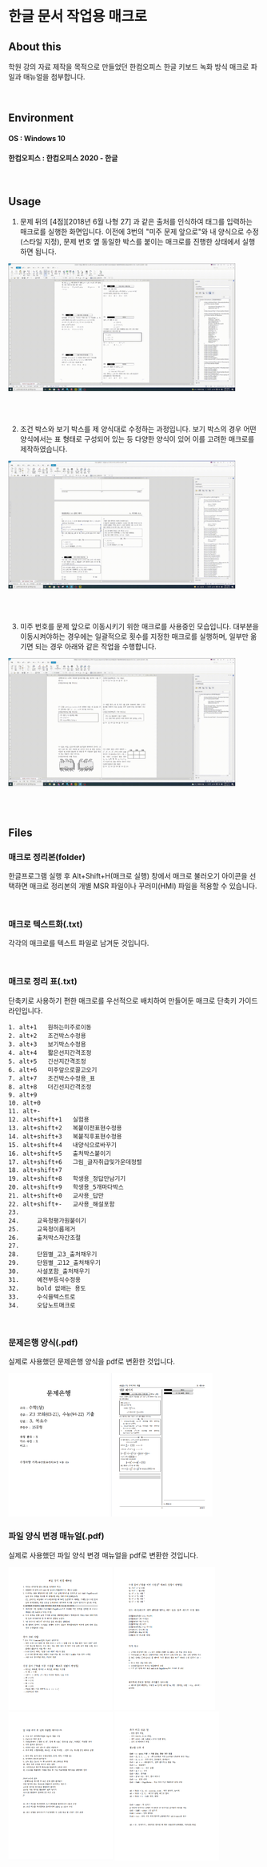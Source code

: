 한글 문서 작업용 매크로
================

## About this

학원 강의 자료 제작을 목적으로 만들었던 한컴오피스 한글 키보드 녹화 방식 매크로 파일과 매뉴얼을 첨부합니다.

<br/>

## Environment

#### OS :  Windows 10

#### 한컴오피스 : 한컴오피스 2020 - 한글

<br/>


## Usage

1. 문제 뒤의 [4점][2018년 6월 나형 27] 과 같은 출처를 인식하여 태그를 입력하는 매크로를 실행한 화면입니다. 이전에 3번의 "미주 문제 앞으로"와 내 양식으로 수정(스타일 지정), 문제 번호 옆 동일한 박스를 붙이는 매크로를 진행한 상태에서 실행하면 됩니다.

<img width = 90% alt = "태그 자동 입력" src = "태그 자동 입력.gif">

<br/><br/>


2. 조건 박스와 보기 박스를 제 양식대로 수정하는 과정입니다. 보기 박스의 경우 어떤 양식에서는 표 형태로 구성되어 있는 등 다양한 양식이 있어 이를 고려한 매크로를 제작하였습니다.

<img width = 90% alt = "박스 양식 수정" src = "박스 양식 수정.gif">

<br/><br/>


3. 미주 번호를 문제 앞으로 이동시키기 위한 매크로를 사용중인 모습입니다. 대부분을 이동시켜야하는 경우에는 일괄적으로 횟수를 지정한 매크로를 실행하며, 일부만 옮기면 되는 경우 아래와 같은 작업을 수행합니다.

<img width = 90% alt = "미주 문제 앞으로" src = "미주 문제 앞으로.gif">

<br/><br/>



## Files

### 매크로 정리본(folder)

한글프로그램 실행 후 Alt+Shift+H(매크로 실행) 창에서 매크로 불러오기 아이콘을 선택하면 매크로 정리본의 개별 MSR 파일이나 꾸러미(HMI) 파일을 적용할 수 있습니다.

</br>

### 매크로 텍스트화(.txt)

각각의 매크로를 텍스트 파일로 남겨둔 것입니다.

</br>

### 매크로 정리 표(.txt)

단축키로 사용하기 편한 매크로를 우선적으로 배치하여 만들어둔 매크로 단축키 가이드라인입니다.

```
1. alt+1   원하는미주로이동
2. alt+2   조건박스수정용
3. alt+3   보기박스수정용
4. alt+4   짧은선지간격조정
5. alt+5   긴선지간격조정
6. alt+6   미주앞으로끌고오기
7. alt+7   조건박스수정용_표
8. alt+8   더긴선지간격조정
9. alt+9   
10. alt+0   
11. alt+-
12. alt+shift+1   실험용
13. alt+shift+2   복붙이전표현수정용
14. alt+shift+3   복붙직후표현수정용
15. alt+shift+4   내양식으로바꾸기
16. alt+shift+5   출처박스붙이기
17. alt+shift+6   그림_글자취급및가운데정렬
18. alt+shift+7   
19. alt+shift+8   학생용_정답만남기기
20. alt+shift+9   학생용_5개마다박스
21. alt+shift+0   교사용_답만
22. alt+shift+-   교사용_해설포함
23.    		
24.		교육청평가원붙이기		
25.		교육청이름제거
26.		출처박스자간조절
27.		
28.		단원별_고3_출처채우기
29.		단원별_고12_출처채우기
30. 	사설포함_출처채우기
31.    	예전부등식수정용
32.   	bold 없애는 용도
33. 	수식을텍스트로
34.		오답노트매크로
```

</br>

### 문제은행 양식(.pdf)

실제로 사용했던 문제은행 양식을 pdf로 변환한 것입니다.

<img width = 40% src = "사진자료/문제은행양식1.PNG">
<img width = 40.3% src = "사진자료/문제은행양식2.PNG">

</br>

### 파일 양식 변경 매뉴얼(.pdf)

실제로 사용했던 파일 양식 변경 매뉴얼을 pdf로 변환한 것입니다.

<img width = 41.3% src = "사진자료/파일양식변경1.PNG">
<img width = 40% src = "사진자료/파일양식변경2.PNG">

<img width = 41.4% src = "사진자료/파일양식변경3.PNG">
<img width = 41.6% src = "사진자료/파일양식변경4.PNG">
